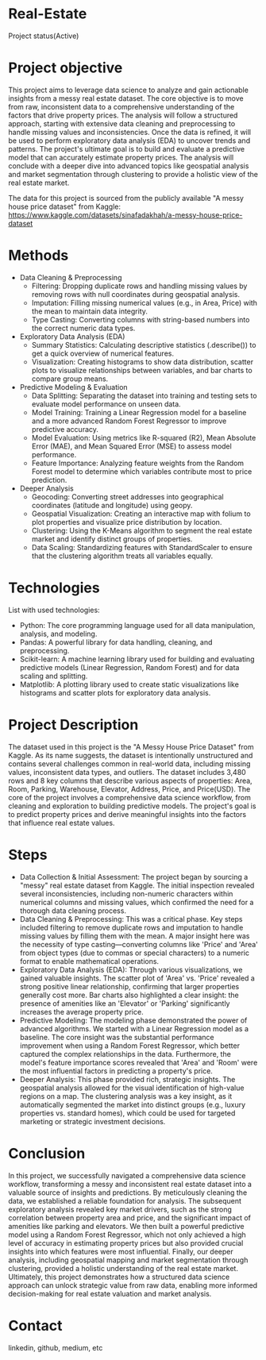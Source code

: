 # Real-Estate
  Project status(Active)

# Project objective
  This project aims to leverage data science to analyze and gain actionable insights from a messy real estate dataset. The core objective is to move from raw, inconsistent data to a comprehensive understanding of the factors that drive property prices. The analysis will follow a structured approach, starting with extensive data cleaning and preprocessing to handle missing values and inconsistencies. Once the data is refined, it will be used to perform exploratory data analysis (EDA) to uncover trends and patterns. The project's ultimate goal is to build and evaluate a predictive model that can accurately estimate property prices. The analysis will conclude with a deeper dive into advanced topics like geospatial analysis and market segmentation through clustering to provide a holistic view of the real estate market.

  The data for this project is sourced from the publicly available "A messy house price dataset" from Kaggle:
  https://www.kaggle.com/datasets/sinafadakhah/a-messy-house-price-dataset

# Methods
  - Data Cleaning & Preprocessing
    - Filtering: Dropping duplicate rows and handling missing values by removing rows with null coordinates during geospatial analysis.
    - Imputation: Filling missing numerical values (e.g., in Area, Price) with the mean to maintain data integrity.
    - Type Casting: Converting columns with string-based numbers into the correct numeric data types.
  - Exploratory Data Analysis (EDA)
    - Summary Statistics: Calculating descriptive statistics (.describe()) to get a quick overview of numerical features.
    - Visualization: Creating histograms to show data distribution, scatter plots to visualize relationships between variables, and bar charts to compare group means.
  - Predictive Modeling & Evaluation
    - Data Splitting: Separating the dataset into training and testing sets to evaluate model performance on unseen data.
    - Model Training: Training a Linear Regression model for a baseline and a more advanced Random Forest Regressor to improve predictive accuracy.
    - Model Evaluation: Using metrics like R-squared (R2), Mean Absolute Error (MAE), and Mean Squared Error (MSE) to assess model performance.
    - Feature Importance: Analyzing feature weights from the Random Forest model to determine which variables contribute most to price prediction.
  - Deeper Analysis
    - Geocoding: Converting street addresses into geographical coordinates (latitude and longitude) using geopy.
    - Geospatial Visualization: Creating an interactive map with folium to plot properties and visualize price distribution by location.
    - Clustering: Using the K-Means algorithm to segment the real estate market and identify distinct groups of properties.
    - Data Scaling: Standardizing features with StandardScaler to ensure that the clustering algorithm treats all variables equally.

# Technologies 
  List with used technologies:
  - Python: The core programming language used for all data manipulation, analysis, and modeling.
  - Pandas: A powerful library for data handling, cleaning, and preprocessing.
  - Scikit-learn: A machine learning library used for building and evaluating predictive models (Linear Regression, Random Forest) and for data scaling and splitting.
  - Matplotlib: A plotting library used to create static visualizations like histograms and scatter plots for exploratory data analysis.

# Project Description
  The dataset used in this project is the "A Messy House Price Dataset" from Kaggle. As its name suggests, the dataset is intentionally unstructured and contains several challenges common in real-world data, including missing values, inconsistent data types, and outliers. The dataset includes 3,480 rows and 8 key columns that describe various aspects of properties: Area, Room, Parking, Warehouse, Elevator, Address, Price, and Price(USD). The core of the project involves a comprehensive data science workflow, from cleaning and exploration to building predictive models. The project's goal is to predict property prices and derive meaningful insights into the factors that influence real estate values.

# Steps
  - Data Collection & Initial Assessment: The project began by sourcing a "messy" real estate dataset from Kaggle. The initial inspection revealed several inconsistencies, including non-numeric characters within numerical columns and missing values, which confirmed the need for a thorough data cleaning process.
  - Data Cleaning & Preprocessing: This was a critical phase. Key steps included filtering to remove duplicate rows and imputation to handle missing values by filling them with the mean. A major insight here was the necessity of type casting—converting columns like 'Price' and 'Area' from object types (due to commas or special characters) to a numeric format to enable mathematical operations.
  - Exploratory Data Analysis (EDA): Through various visualizations, we gained valuable insights. The scatter plot of 'Area' vs. 'Price' revealed a strong positive linear relationship, confirming that larger properties generally cost more. Bar charts also highlighted a clear insight: the presence of amenities like an 'Elevator' or 'Parking' significantly increases the average property price.
  - Predictive Modeling: The modeling phase demonstrated the power of advanced algorithms. We started with a Linear Regression model as a baseline. The core insight was the substantial performance improvement when using a Random Forest Regressor, which better captured the complex relationships in the data. Furthermore, the model's feature importance scores revealed that 'Area' and 'Room' were the most influential factors in predicting a property's price.
  - Deeper Analysis: This phase provided rich, strategic insights. The geospatial analysis allowed for the visual identification of high-value regions on a map. The clustering analysis was a key insight, as it automatically segmented the market into distinct groups (e.g., luxury properties vs. standard homes), which could be used for targeted marketing or strategic investment decisions.

# Conclusion
  In this project, we successfully navigated a comprehensive data science workflow, transforming a messy and inconsistent real estate dataset into a valuable source of insights and predictions. By meticulously cleaning the data, we established a reliable foundation for analysis. The subsequent exploratory analysis revealed key market drivers, such as the strong correlation between property area and price, and the significant impact of amenities like parking and elevators. We then built a powerful predictive model using a Random Forest Regressor, which not only achieved a high level of accuracy in estimating property prices but also provided crucial insights into which features were most influential. Finally, our deeper analysis, including geospatial mapping and market segmentation through clustering, provided a holistic understanding of the real estate market. Ultimately, this project demonstrates how a structured data science approach can unlock strategic value from raw data, enabling more informed decision-making for real estate valuation and market analysis.
  
# Contact
  linkedin, github, medium, etc 